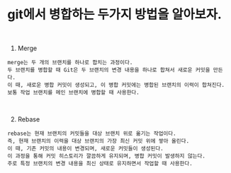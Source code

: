 # git에서 병합하는 두가지 방법을 알아보자.

<br />

1. Merge
```
merge는 두 개의 브랜치를 하나로 합치는 과정이다.
두 브랜치를 병합할 때 Git은 두 브랜치의 변경 내용을 하나로 합쳐서 새로운 커밋을 만든다.
이 때, 새로운 병합 커밋이 생성되고, 이 병합 커밋에는 병합된 브랜치의 이력이 합쳐진다.
보통 작업 브랜치를 메인 브랜치에 병합할 때 사용한다.
```

<br />

2. Rebase
```
rebase는 현재 브랜치의 커밋들을 대상 브랜치 위로 옮기는 작업이다.
즉, 현재 브랜치의 이력을 대상 브랜치의 가장 최신 커밋 위에 쌓아 올린다.
이 때, 기존 커밋의 내용이 변경되며, 새로운 커밋들이 생성된다.
이 과정을 통해 커밋 히스토리가 깔끔하게 유지되며, 병합 커밋이 발생하지 않는다.
주로 특정 브랜치의 변경 내용을 최신 상태로 유지하면서 작업할 때 사용한다.
```
